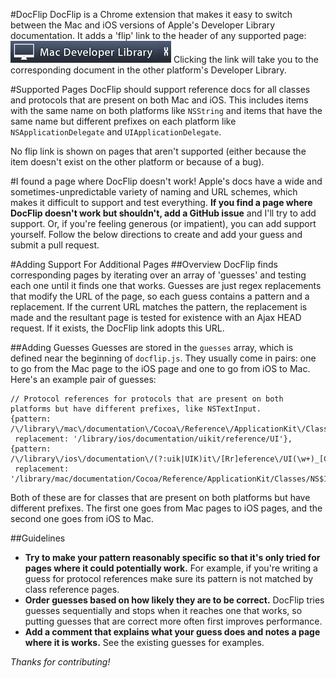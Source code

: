 #DocFlip
DocFlip is a Chrome extension that makes it easy to switch between the Mac and iOS versions of Apple's Developer Library documentation. It adds a 'flip' link to the header of any supported page: ![Screenshot of the DocFlip link](link.png) Clicking the link will take you to the corresponding document in the other platform's Developer Library.

#Supported Pages
DocFlip should support reference docs for all classes and protocols that are present on both Mac and iOS. This includes items with the same name on both platforms like `NSString` and items that have the same name but different prefixes on each platform like `NSApplicationDelegate` and `UIApplicationDelegate`.

No flip link is shown on pages that aren't supported (either because the item doesn't exist on the other platform or because of a bug).

#I found a page where DocFlip doesn't work!
Apple's docs have a wide and sometimes-unpredictable variety of naming and URL schemes, which makes it difficult to support and test everything. **If you find a page where DocFlip doesn't work but shouldn't, add a GitHub issue** and I'll try to add support. Or, if you're feeling generous (or impatient), you can add support yourself. Follow the below directions to create and add your guess and submit a pull request.

#Adding Support For Additional Pages
##Overview
DocFlip finds corresponding pages by iterating over an array of 'guesses' and testing each one until it finds one that works. Guesses are just regex replacements that modify the URL of the page, so each guess contains a pattern and a replacement. If the current URL matches the pattern, the replacement is made and the resultant page is tested for existence with an Ajax HEAD request. If it exists, the DocFlip link adopts this URL.

##Adding Guesses
Guesses are stored in the `guesses` array, which is defined near the beginning of `docflip.js`. They usually come in pairs: one to go from the Mac page to the iOS page and one to go from iOS to Mac. Here's an example pair of guesses:

	// Protocol references for protocols that are present on both platforms but have different prefixes, like NSTextInput.
	{pattern: /\/library\/mac\/documentation\/Cocoa\/Reference\/ApplicationKit\/Classes\/NS/g,
	 replacement: '/library/ios/documentation/uikit/reference/UI'},
	{pattern: /\/library\/ios\/documentation\/(?:uik|UIK)it\/[Rr]eference\/UI(\w+)_[Cc]lass\//g,
	 replacement: '/library/mac/documentation/Cocoa/Reference/ApplicationKit/Classes/NS$1_Class/'}
	 
Both of these are for classes that are present on both platforms but have different prefixes. The first one goes from Mac pages to iOS pages, and the second one goes from iOS to Mac. 

##Guidelines
* **Try to make your pattern reasonably specific so that it's only tried for pages where it could potentially work.** For example, if you're writing a guess for protocol references make sure its pattern is not matched by class reference pages.
* **Order guesses based on how likely they are to be correct.** DocFlip tries guesses sequentially and stops when it reaches one that works, so putting guesses that are correct more often first improves performance.
* **Add a comment that explains what your guess does and notes a page where it is works.** See the existing guesses for examples.

*Thanks for contributing!*
